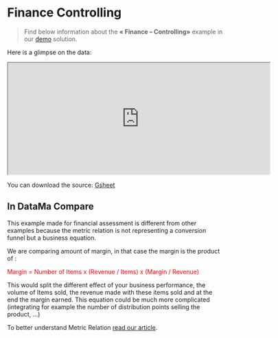 # Finance Controlling

> Find below information about the **« Finance – Controlling»**  example in our [demo](https://solutions.datama.fr/) solution.

Here is a glimpse on the data:

<center><iframe src="https://docs.google.com/spreadsheets/d/e/2PACX-1vTXYphkUS8WX6Wa4GZp5LBisnEOoqdLyp9darrXuIJPqmsnv_f8Tvhq_0sNX7L2uVfIaJjonTP2j8Fm/pubhtml?gid=1408263987&amp;single=true&amp;widget=true&amp;headers=false" width="610" height="260"></iframe></center>

You can download the source: [Gsheet](https://docs.google.com/spreadsheets/d/1bNEeqm5CfpPmYPr_t4ff1xcJkSBKoVvwJd4vKB0sDzs/edit#gid=1408263987)

## In DataMa Compare

This example made for financial assessment is different from other examples because the metric relation is not representing a conversion funnel but a business equation.

We are comparing amount of margin, in that case the margin is the product of :

<span style="color:red"> Margin = Number of Items x (Revenue / Items) x (Margin / Revenue) </span>

This would split the different effect of your business performance, the volume of Items sold, the revenue made with these items sold and at the end the margin earned.  This equation could be much more complicated (integrating for example the number of distribution points selling the product, …)

To better understand Metric Relation [read our article](general/admin/input/metric_relation).
